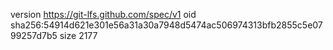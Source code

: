 version https://git-lfs.github.com/spec/v1
oid sha256:54914d621e301e56a31a30a7948d5474ac506974313bfb2855c5e0799257d7b5
size 2177
